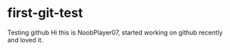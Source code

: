 # first-git-test
Testing github
Hi this is NoobPlayer07, started working on github recently and loved it.
